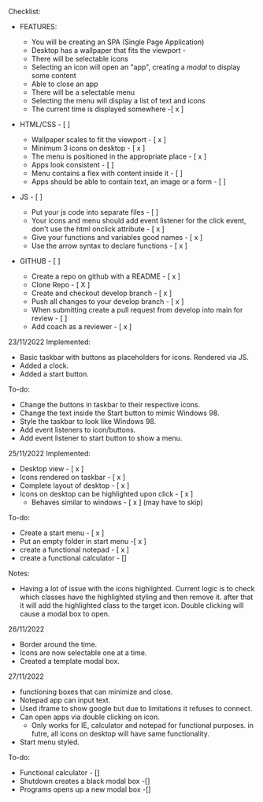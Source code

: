 Checklist:
- FEATURES:
    -   You will be creating an SPA (Single Page Application)
    -   Desktop has a wallpaper that fits the viewport -
    -   There will be selectable icons
    -   Selecting an icon will open an "app", creating a _modal_ to display some content
    -   Able to close an app
    -   There will be a selectable menu
    -   Selecting the menu will display a list of text and icons
    -   The current time is displayed somewhere -[ x ]

- HTML/CSS - [ ]
    -   Wallpaper scales to fit the viewport - [ x ]
    -   Minimum 3 icons on desktop - [ x ]
    -   The menu is positioned in the appropriate place - [ x ]
    -   Apps look consistent - [ ]
    -   Menu contains a flex with content inside it - [ ]
    -   Apps should be able to contain text, an image or a form - [ ]

- JS - [ ]
    -   Put your js code into separate files - [ ]
    -   Your icons and menu should add event listener for the click event, don't use the html onclick attribute - [ x ]
    -   Give your functions and variables good names - [ x ]
    -   Use the arrow syntax to declare functions - [ x ]

- GITHUB - [ ]
    -   Create a repo on github with a README - [ x ]
    -   Clone Repo - [ X ]
    -   Create and checkout develop branch - [ x ]
    -   Push all changes to your develop branch - [ x ]
    -   When submitting create a pull request from develop  into main for review - [ ]
    -   Add coach as a reviewer - [ x ]

23/11/2022
Implemented:
- Basic taskbar with buttons as placeholders for icons. Rendered via JS.
- Added a clock.
- Added a start button. 

To-do:
- Change the buttons in taskbar to their respective icons.
- Change the text inside the Start button to mimic Windows 98.
- Style the taskbar to look like Windows 98.
- Add event listeners to icon/buttons.
- Add event listener to start button to show a menu.

25/11/2022
Implemented:
- Desktop view - [ x ]
- Icons rendered on taskbar - [ x ]
- Complete layout of desktop - [ x ]
- Icons on desktop can be highlighted upon click - [ x ]
    - Behaves similar to windows - [ x ] (may have to skip)

To-do:
- Create a start menu - [ x ]
- Put an empty folder in start menu -[ x ]
- create a functional notepad - [ x ]
- create a functional calculator - []

Notes:
- Having a lot of issue with the icons highlighted. Current logic is to check which classes have the highlighted styling and then remove it. after that it will add the highlighted class to the target icon. Double clicking will cause a modal box to open.

26/11/2022
- Border around the time.
- Icons are now selectable one at a time.
- Created a template modal box.

27/11/2022
- functioning boxes that can minimize and close.
- Notepad app can input text.
- Used iframe to show google but due to limitations it refuses to connect.
- Can open apps via double clicking on icon.
    - Only works for IE, calculator and notepad for functional purposes. in futre, all icons on desktop will have same functionality.
- Start menu styled.

To-do:
- Functional calculator - []
- Shutdown creates a black modal box -[]
- Programs opens up a new modal box -[]